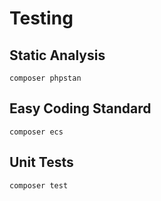 # Testing

## Static Analysis

```shell
composer phpstan
```

## Easy Coding Standard

```shell
composer ecs
```

## Unit Tests

```shell
composer test
```

